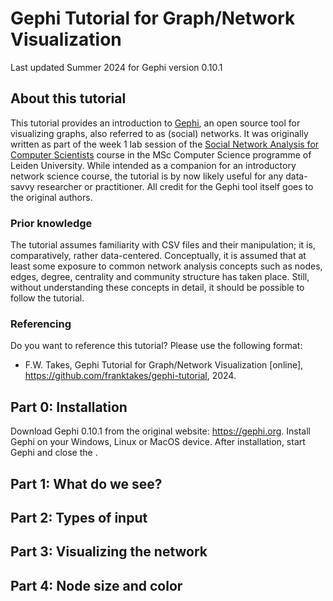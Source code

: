 # Gephi Tutorial for Graph/Network Visualization
Last updated Summer 2024 for Gephi version 0.10.1

## About this tutorial
This tutorial provides an introduction to [Gephi](https://gephi.org), an open source tool for visualizing graphs, also referred to as (social) networks.
It was originally written as part of the week 1 lab session of the [Social Network Analysis for Computer Scientists](https://liacs.leidenuniv.nl/~takesfw/SNACS/) course in the MSc Computer Science programme of Leiden University. 
While intended as a companion for an introductory network science course, the tutorial is by now likely useful for any data-savvy researcher or practitioner. 
All credit for the Gephi tool itself goes to the original authors.

### Prior knowledge 
The tutorial assumes familiarity with CSV files and their manipulation; it is, comparatively, rather data-centered. 
Conceptually, it is assumed that at least some exposure to common network analysis concepts such as nodes, edges, degree, centrality and community structure has taken place. 
Still, without understanding these concepts in detail, it should be possible to follow the tutorial.

### Referencing
Do you want to reference this tutorial? Please use the following format:
* F.W. Takes, Gephi Tutorial for Graph/Network Visualization [online], https://github.com/franktakes/gephi-tutorial, 2024. 

## Part 0: Installation

Download Gephi 0.10.1 from the original website: https://gephi.org.
Install Gephi on your Windows, Linux or MacOS device. 
After installation, start Gephi and close the .

## Part 1: What do we see?

## Part 2: Types of input

## Part 3: Visualizing the network

## Part 4: Node size and color

## 
